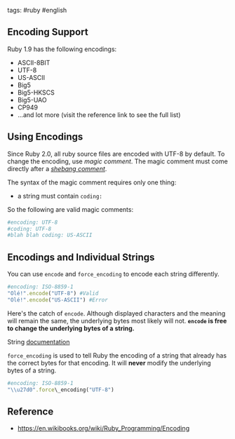 tags: #ruby #english

## Encoding Support

Ruby 1.9 has the following encodings:
-   ASCII-8BIT
-   UTF-8
-   US-ASCII
-   Big5
-   Big5-HKSCS
-   Big5-UAO
-   CP949
- ...and lot more (visit the reference link to see the full list)

## Using Encodings
Since Ruby 2.0, all ruby source files are encoded with UTF-8 by default.
To change the encoding, use *magic comment*. The magic comment must come directly after a *[shebang comment](https://en.wikipedia.org/wiki/Shebang_(Unix))*.

The syntax of the magic comment requires only one thing:
- a string must contain `coding:`

So the following are valid magic comments:

```rb
#encoding: UTF-8
#coding: UTF-8
#blah blah coding: US-ASCII
```

## Encodings and Individual Strings
You can use `encode` and `force_encoding` to encode each string differently.

```rb
#encoding: ISO-8859-1
"Olé!".encode("UTF-8") #Valid
"Olé!".encode("US-ASCII") #Error
```

Here's the catch of `encode`. Although displayed characters and the meaning will remain the same, the underlying bytes most likely will not. **`encode` is free to change the underlying bytes of a string.**

String [documentation](https://ruby-doc.org/core-1.9.3/String.html#method-i-encode%7C)

`force_encoding` is used to tell Ruby the encoding of a string that already has the correct bytes for that encoding. It will **never** modify the underlying bytes of a string.

```rb
#encoding: ISO-8859-1
"\\u27d0".force\_encoding("UTF-8")
```

## Reference
- https://en.wikibooks.org/wiki/Ruby_Programming/Encoding